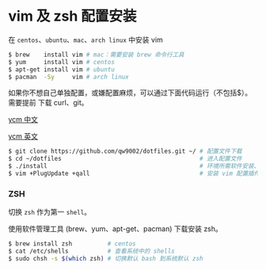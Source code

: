 # vim 及 zsh 配置安装

在 `centos`、`ubuntu`、`mac`、`arch linux` 中安装 vim

```bash
$ brew    install vim # mac：需要安装 brew 命令行工具
$ yum     install vim # centos
$ apt-get install vim # ubuntu
$ pacman  -Sy     vim # arch linux
```

如果你不想自己单独配置，或嫌配置麻烦，可以通过下面代码运行（不包括$）。需要提前
下载 curl、git。

[ycm 中文](https://ycm-wiki-zhcn.readthedocs.io/zh_CN/latest/official_doc/intro.html)

[ycm 英文](https://github.com/ycm-core/YouCompleteMe)

```bash
$ git clone https://github.com/qw9002/dotfiles.git ~/ # 配置文件下载
$ cd ~/dotfiles                                       # 进入配置文件
$ ./install                                           # 环境所需软件安装、配置
$ vim +PlugUpdate +qall                               # 安装 vim 配置插件
```


### ZSH

切换 `zsh` 作为第一 `shell`。

使用软件管理工具 (brew、yum、apt-get、pacman) 下载安装 zsh。

```bash
$ brew install zsh          # centos
$ cat /etc/shells           # 查看系统中的 shells
$ sudo chsh -s $(which zsh) # 切换默认 bash 到系统默认 zsh
```
